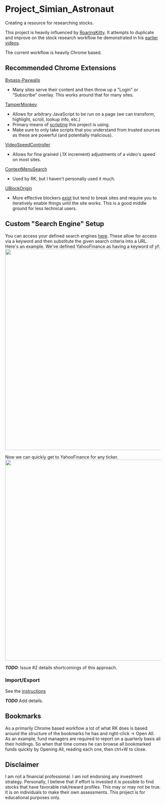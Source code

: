 # Project_Simian_Astronaut
Creating a resource for researching stocks.

This project is heavily influenced by [RoaringKitty](https://www.youtube.com/c/RoaringKitty/videos). It attempts to duplicate and improve on the stock research workflow he demonstrated in his [earlier](https://www.youtube.com/watch?v=x2CBcthRVKE) [videos](https://www.youtube.com/watch?v=7wjWnMcdnlQ&t=3s).

The current workflow is heavily Chrome based. 

## Recommended Chrome Extensions

[Bypass-Paywalls](https://github.com/iamadamdev/bypass-paywalls-chrome)
* Many sites serve their content and then throw up a "Login" or "Subscribe" overlay. This works around that for many sites. 

[TamperMonkey](https://chrome.google.com/webstore/detail/tampermonkey/dhdgffkkebhmkfjojejmpbldmpobfkfo)
* Allows for arbitrary JavaScript to be run on a page (we can transform, highlight, scroll, lookup info, etc.)
* Primary means of [scripting](https://github.com/SimianAstronaut7/Project_Simian_Astronaut/tree/main/GreaseMonkey) this project is using.
* Make sure to only take scripts that you understand from trusted sources as these are powerful (and potentially malicious).

[VideoSpeedController](https://chrome.google.com/webstore/detail/video-speed-controller/nffaoalbilbmmfgbnbgppjihopabppdk)
* Allows for fine grained (.1X increment) adjustments of a video's speed on most sites.

[ContextMenuSearch](https://chrome.google.com/webstore/detail/context-menu-search/ocpcmghnefmdhljkoiapafejjohldoga) 
* Used by RK, but I haven't personally used it much. 

[UBlockOrigin](https://chrome.google.com/webstore/detail/ublock-origin/cjpalhdlnbpafiamejdnhcphjbkeiagm)
* More effective blockers [exist](https://chrome.google.com/webstore/detail/umatrix/ogfcmafjalglgifnmanfmnieipoejdcf) but tend to break sites and require you to iteratively enable things until the site works. This is a good middle ground for less technical users.

## Custom "Search Engine" Setup

You can access your defined search engines [here](chrome://settings/searchEngines?search=search+engines). These allow for access via a keyword and then substitute the given search criteria into a URL. Here's an example. We've defined YahooFinance as having a keyword of yf:
<img src="https://github.com/SimianAstronaut7/Project_Simian_Astronaut/blob/main/img/SearchEngine_YahooFinance_Definition.PNG" width="650"/>


Now we can quickly get to YahooFinance for any ticker. 
<img src="https://github.com/SimianAstronaut7/Project_Simian_Astronaut/blob/main/gif/SearchEngine_HotKey.gif" width="650"/>


***TODO***: Issue #2 details shortcomings of this approach. 

### Import/Export
See the [instructions](https://github.com/SimianAstronaut7/Project_Simian_Astronaut/tree/main/SearchEngines)


***TODO*** Add details. 

## Bookmarks
As a primarily Chrome based workflow a lot of what RK does is based around the structure of the bookmarks he has and right-click -> Open All. As an example, fund managers are required to report on a quarterly basis all their holdings. So when that time comes he can browse all bookmarked funds quickly by Opening All, reading each one, then ctrl+W to close. 





## Disclaimer
I am not a financial professional. I am not endorsing any investment strategy. Personally, I  believe that if effort is invested it is possible to find stocks that have favorable risk/reward profiles. This may or may not be true. It is on individuals to make their own assessments. This project is for educational purposes only. 
